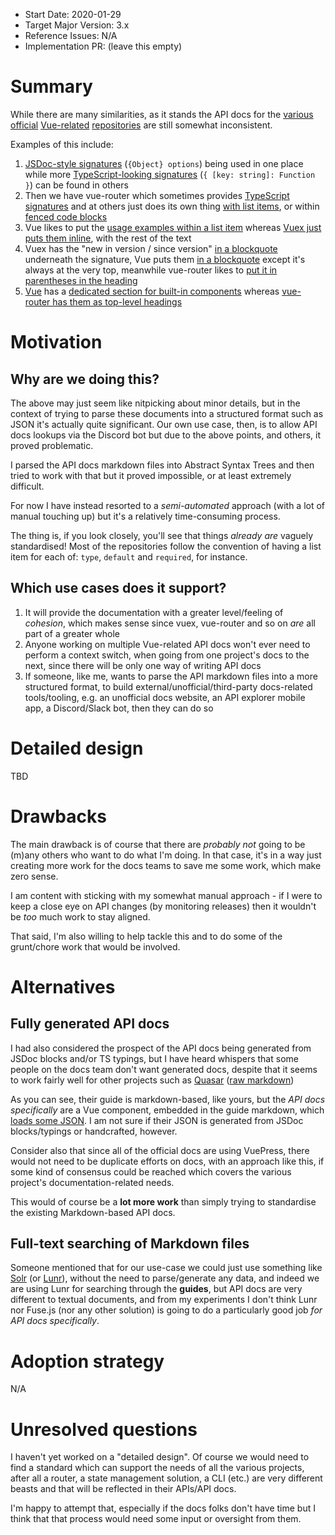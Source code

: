 - Start Date: 2020-01-29
- Target Major Version: 3.x
- Reference Issues: N/A
- Implementation PR: (leave this empty)

# Summary

While there are many similarities, as it stands the API docs for the [various](https://vuejs.org/v2/api/) [official](https://vuex.vuejs.org/api/) [Vue-related](https://router.vuejs.org/api/) [repositories](https://cli.vuejs.org/config/) are still somewhat inconsistent.

Examples of this include:

1. [JSDoc-style signatures](https://vuejs.org/v2/api/#Vue-extend) (`{Object} options`) being used in one place while more [TypeScript-looking signatures](https://vuejs.org/v2/api/#optionMergeStrategies) (`{ [key: string]: Function }`) can be found in others
2. Then we have vue-router which sometimes provides [TypeScript signatures](https://router.vuejs.org/api/#scrollbehavior) and at others just does its own thing [with list items](https://router.vuejs.org/api/#v-slot-api-3-1-0), or within [fenced code blocks](https://router.vuejs.org/api/#to)
3. Vue likes to put the [usage examples within a list item](https://vuejs.org/v2/api/#silent) whereas [Vuex just puts them inline](https://vuex.vuejs.org/api/#subscribeaction), with the rest of the text
4. Vuex has the "new in version / since version" [in a blockquote](https://vuex.vuejs.org/api/#subscribeaction) underneath the signature, Vue puts them [in a blockquote](https://vuejs.org/v2/api/#inheritAttrs) except it's always at the very top, meanwhile vue-router likes to [put it in parentheses in the heading](https://router.vuejs.org/api/#v-slot-api-3-1-0)
5. [Vue](https://vuejs.org/v2/api/#Built-In-Components) has a [dedicated section for built-in components](https://vuejs.org/v2/api/#Built-In-Components) whereas [vue-router has them as top-level headings](https://router.vuejs.org/api/#router-link)

# Motivation

## Why are we doing this?

The above may just seem like nitpicking about minor details, but in the context of trying to parse these documents into a structured format such as JSON it's actually quite significant. Our own use case, then, is to allow API docs lookups via the Discord bot but due to the above points, and others, it proved problematic.

I parsed the API docs markdown files into Abstract Syntax Trees and then tried to work with that but it proved impossible, or at least extremely difficult.

For now I have instead resorted to a _semi-automated_ approach (with a lot of manual touching up) but it's a relatively time-consuming process.

The thing is, if you look closely, you'll see that things _already are_ vaguely standardised! Most of the repositories follow the convention of having a list item for each of: `type`, `default` and `required`, for instance.

## Which use cases does it support?

1. It will provide the documentation with a greater level/feeling of _cohesion_, which makes sense since vuex, vue-router and so on _are_ all part of a greater whole
2. Anyone working on multiple Vue-related API docs won't ever need to perform a context switch, when going from one project's docs to the next, since there will be only one way of writing API docs
3. If someone, like me, wants to parse the API markdown files into a more structured format, to build external/unofficial/third-party docs-related tools/tooling, e.g. an unofficial docs website, an API explorer mobile app, a Discord/Slack bot, then they can do so

# Detailed design

TBD

# Drawbacks

The main drawback is of course that there are _probably not_ going to be (m)any others who want to do what I'm doing. In that case, it's in a way just creating more work for the docs teams to save me some work, which make zero sense.

I am content with sticking with my somewhat manual approach - if I were to keep a close eye on API changes (by monitoring releases) then it wouldn't be _too_ much work to stay aligned.

That said, I'm also willing to help tackle this and to do some of the grunt/chore work that would be involved.

# Alternatives

## Fully generated API docs

I had also considered the prospect of the API docs being generated from JSDoc blocks and/or TS typings, but I have heard whispers that some people on the docs team don't want generated docs, despite that it seems to work fairly well for other projects such as [Quasar](https://quasar.dev/vue-components/ajax-bar#QAjaxBar-API) ([raw markdown](https://raw.githubusercontent.com/quasarframework/quasar/dev/docs/src/pages/vue-components/ajax-bar.md))

As you can see, their guide is markdown-based, like yours, but the _API docs specifically_ are a Vue component, embedded in the guide markdown, which [loads some JSON](https://github.com/quasarframework/quasar/blob/dev/docs/src/components/DocApi.vue#L305). I am not sure if their JSON is generated from JSDoc blocks/typings or handcrafted, however.

Consider also that since all of the official docs are using VuePress, there would not need to be duplicate efforts on docs, with an approach like this, if some kind of consensus could be reached which covers the various project's documentation-related needs.

This would of course be a **lot more work** than simply trying to standardise the existing Markdown-based API docs.

## Full-text searching of Markdown files

Someone mentioned that for our use-case we could just use something like [Solr](https://lucene.apache.org/solr/) (or [Lunr](https://lunrjs.com/)), without the need to parse/generate any data, and indeed we are using Lunr for searching through the **guides**, but API docs are very different to textual documents, and from my experiments I don't think Lunr nor Fuse.js (nor any other solution) is going to do a particularly good job _for API docs specifically_.

# Adoption strategy

N/A

# Unresolved questions

I haven't yet worked on a "detailed design". Of course we would need to find a standard which can support the needs of all the various projects, after all a router, a state management solution, a CLI (etc.) are very different beasts and that will be reflected in their APIs/API docs.

I'm happy to attempt that, especially if the docs folks don't have time but I think that that process would need some input or oversight from them.
